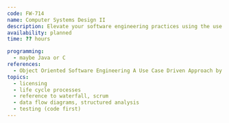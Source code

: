 ```yaml
---
code: FW-714
name: Computer Systems Design II
description: Elevate your software engineering practices using the use case driven approach for long-term projects.
availability: planned
time: ?? hours

programming:
  - maybe Java or C
references:
  - Object Oriented Software Engineering A Use Case Driven Approach by Ivar Jacobson
topics:
  - licensing
  - life cycle processes
  - reference to waterfall, scrum
  - data flow diagrams, structured analysis
  - testing (code first)
---
```

